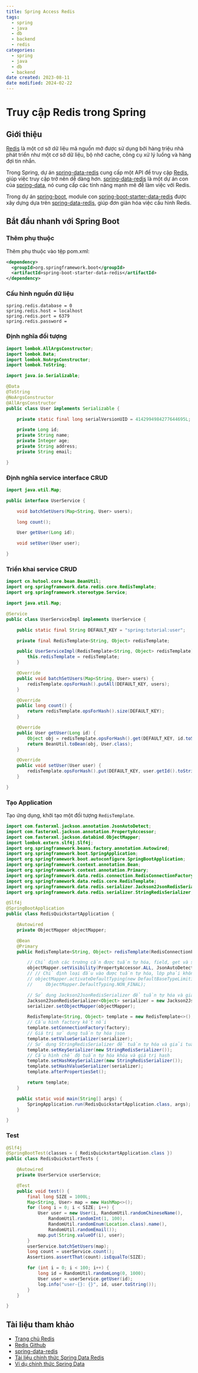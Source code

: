 ```yaml
---
title: Spring Access Redis
tags:
  - spring
  - java
  - db
  - backend
  - redis
categories:
  - spring
  - java
  - db
  - backend
date created: 2023-08-11
date modified: 2024-02-22
---
```


# Truy cập Redis trong Spring

## Giới thiệu

[Redis](https://redis.io/) là một cơ sở dữ liệu mã nguồn mở được sử dụng bởi hàng triệu nhà phát triển như một cơ sở dữ liệu, bộ nhớ cache, công cụ xử lý luồng và hàng đợi tin nhắn.

Trong Spring, dự án [spring-data-redis](https://github.com/spring-projects/spring-data-redis) cung cấp một API để truy cập [Redis](https://redis.io/), giúp việc truy cập trở nên dễ dàng hơn. [spring-data-redis](https://github.com/spring-projects/spring-data-redis) là một dự án con của [spring-data](https://spring.io/projects/spring-data), nó cung cấp các tính năng mạnh mẽ để làm việc với Redis.

Trong dự án [spring-boot](https://github.com/spring-projects/spring-boot), module con [spring-boot-starter-data-redis](https://github.com/spring-projects/spring-boot/tree/main/spring-boot-project/spring-boot-starters/spring-boot-starter-data-redis) được xây dựng dựa trên [spring-data-redis](https://github.com/spring-projects/spring-data-redis), giúp đơn giản hóa việc cấu hình Redis.

## Bắt đầu nhanh với Spring Boot

### Thêm phụ thuộc

Thêm phụ thuộc vào tệp pom.xml:

```xml
<dependency>
  <groupId>org.springframework.boot</groupId>
  <artifactId>spring-boot-starter-data-redis</artifactId>
</dependency>
```

### Cấu hình nguồn dữ liệu

```properties
spring.redis.database = 0
spring.redis.host = localhost
spring.redis.port = 6379
spring.redis.password =
```

### Định nghĩa đối tượng

```java
import lombok.AllArgsConstructor;
import lombok.Data;
import lombok.NoArgsConstructor;
import lombok.ToString;

import java.io.Serializable;

@Data
@ToString
@NoArgsConstructor
@AllArgsConstructor
public class User implements Serializable {

    private static final long serialVersionUID = 4142994984277644695L;

    private Long id;
    private String name;
    private Integer age;
    private String address;
    private String email;

}
```

### Định nghĩa service interface CRUD

```java
import java.util.Map;

public interface UserService {

    void batchSetUsers(Map<String, User> users);

    long count();

    User getUser(Long id);

    void setUser(User user);

}
```

### Triển khai service CRUD

```java
import cn.hutool.core.bean.BeanUtil;
import org.springframework.data.redis.core.RedisTemplate;
import org.springframework.stereotype.Service;

import java.util.Map;

@Service
public class UserServiceImpl implements UserService {

    public static final String DEFAULT_KEY = "spring:tutorial:user";

    private final RedisTemplate<String, Object> redisTemplate;

    public UserServiceImpl(RedisTemplate<String, Object> redisTemplate) {
        this.redisTemplate = redisTemplate;
    }

    @Override
    public void batchSetUsers(Map<String, User> users) {
        redisTemplate.opsForHash().putAll(DEFAULT_KEY, users);
    }

    @Override
    public long count() {
        return redisTemplate.opsForHash().size(DEFAULT_KEY);
    }

    @Override
    public User getUser(Long id) {
        Object obj = redisTemplate.opsForHash().get(DEFAULT_KEY, id.toString());
        return BeanUtil.toBean(obj, User.class);
    }

    @Override
    public void setUser(User user) {
        redisTemplate.opsForHash().put(DEFAULT_KEY, user.getId().toString(), user);
    }

}
```

### Tạo Application

Tạo ứng dụng, khởi tạo một đối tượng `RedisTemplate`.

```java
import com.fasterxml.jackson.annotation.JsonAutoDetect;
import com.fasterxml.jackson.annotation.PropertyAccessor;
import com.fasterxml.jackson.databind.ObjectMapper;
import lombok.extern.slf4j.Slf4j;
import org.springframework.beans.factory.annotation.Autowired;
import org.springframework.boot.SpringApplication;
import org.springframework.boot.autoconfigure.SpringBootApplication;
import org.springframework.context.annotation.Bean;
import org.springframework.context.annotation.Primary;
import org.springframework.data.redis.connection.RedisConnectionFactory;
import org.springframework.data.redis.core.RedisTemplate;
import org.springframework.data.redis.serializer.Jackson2JsonRedisSerializer;
import org.springframework.data.redis.serializer.StringRedisSerializer;

@Slf4j
@SpringBootApplication
public class RedisQuickstartApplication {

    @Autowired
    private ObjectMapper objectMapper;

    @Bean
    @Primary
    public RedisTemplate<String, Object> redisTemplate(RedisConnectionFactory factory) {

        // Chỉ định các trường cần được tuần tự hóa, field, get và set, cũng như phạm vi của các thuộc tính, ANY bao gồm cả private và public
        objectMapper.setVisibility(PropertyAccessor.ALL, JsonAutoDetect.Visibility.ANY);
        // // Chỉ định loại đầu vào được tuần tự hóa, lớp phải không được đánh dấu là final, các lớp được đánh dấu là final như String, Integer, v.v. sẽ gây ra ngoại lệ
        // objectMapper.activateDefaultTyping(new DefaultBaseTypeLimitingValidator(),
        //     ObjectMapper.DefaultTyping.NON_FINAL);

        // Sử dụng Jackson2JsonRedisSerializer để tuần tự hóa và giải tuần tự hóa giá trị redis (mặc định sử dụng cách tuần tự hóa của JDK)
        Jackson2JsonRedisSerializer<Object> serializer = new Jackson2JsonRedisSerializer<>(Object.class);
        serializer.setObjectMapper(objectMapper);

        RedisTemplate<String, Object> template = new RedisTemplate<>();
        // Cấu hình factory kết nối
        template.setConnectionFactory(factory);
        // Giá trị sử dụng tuần tự hóa json
        template.setValueSerializer(serializer);
        // Sử dụng StringRedisSerializer để tuần tự hóa và giải tuần tự hóa khóa redis
        template.setKeySerializer(new StringRedisSerializer());
        // Cấu hình chế độ tuần tự hóa khóa và giá trị hash
        template.setHashKeySerializer(new StringRedisSerializer());
        template.setHashValueSerializer(serializer);
        template.afterPropertiesSet();

        return template;
    }

    public static void main(String[] args) {
        SpringApplication.run(RedisQuickstartApplication.class, args);
    }

}
```

### Test

```java
@Slf4j
@SpringBootTest(classes = { RedisQuickstartApplication.class })
public class RedisQuickstartTests {

    @Autowired
    private UserService userService;

    @Test
    public void test() {
        final long SIZE = 1000L;
        Map<String, User> map = new HashMap<>();
        for (long i = 0; i < SIZE; i++) {
            User user = new User(i, RandomUtil.randomChineseName(),
                RandomUtil.randomInt(1, 100),
                RandomUtil.randomEnum(Location.class).name(),
                RandomUtil.randomEmail());
            map.put(String.valueOf(i), user);
        }
        userService.batchSetUsers(map);
        long count = userService.count();
        Assertions.assertThat(count).isEqualTo(SIZE);

        for (int i = 0; i < 100; i++) {
            long id = RandomUtil.randomLong(0, 1000);
            User user = userService.getUser(id);
            log.info("user-{}: {}", id, user.toString());
        }
    }

}
```

## Tài liệu tham khảo

- [Trang chủ Redis](https://redis.io/)
- [Redis Github](https://github.com/redis/redis)
- [spring-data-redis](https://github.com/spring-projects/spring-data-redis)
- [Tài liệu chính thức Spring Data Redis](https://docs.spring.io/spring-data/redis/docs/current/reference/html/)
- [Ví dụ chính thức Spring Data](https://github.com/spring-projects/spring-data-examples/)
